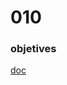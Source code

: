 # 010
### objetives
<a href="https://wiki.lpi.org/wiki/Linux_Essentials_Objectives_V1.6#1.1_Linux_Evolution_and_Popular_Operating_Systems_.28weight:_2.29" > doc </a>
